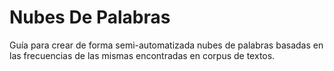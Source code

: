 # Nubes De Palabras
Guía para crear de forma semi-automatizada nubes de palabras basadas en las frecuencias de las mismas encontradas en corpus de textos.
